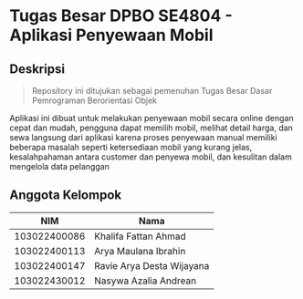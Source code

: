 # Tugas Besar DPBO SE4804 - Aplikasi Penyewaan Mobil

## Deskripsi

> Repository ini ditujukan sebagai pemenuhan Tugas Besar Dasar Pemrograman Berorientasi Objek

Aplikasi ini dibuat untuk melakukan penyewaan mobil secara online dengan cepat dan
mudah, pengguna dapat memilih mobil, melihat detail harga, dan sewa langsung dari
aplikasi karena proses penyewaan manual memiliki beberapa masalah seperti
ketersediaan mobil yang kurang jelas, kesalahpahaman antara customer dan penyewa
mobil, dan kesulitan dalam mengelola data pelanggan

## Anggota Kelompok

| NIM              | Nama                           |
| ---              | ---                            |
| 103022400086     | Khalifa Fattan Ahmad           |
| 103022400113     | Arya Maulana Ibrahin           |
| 103022400147     | Ravie Arya Desta Wijayana      |
| 103022430012     | Nasywa Azalia Andrean          |
